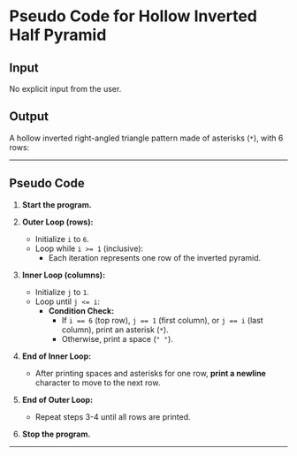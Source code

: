 # **Pseudo Code for Hollow Inverted Half Pyramid**

## **Input**
No explicit input from the user.

## **Output**
A hollow inverted right-angled triangle pattern made of asterisks (`*`), with 6 rows:


---

## **Pseudo Code**

1. **Start the program.**

2. **Outer Loop (rows):**
   - Initialize `i` to `6`.
   - Loop while `i >= 1` (inclusive):
     - Each iteration represents one row of the inverted pyramid.

3. **Inner Loop (columns):**
   - Initialize `j` to `1`.
   - Loop until `j <= i`:
     - **Condition Check:**
       - If `i == 6` (top row), `j == 1` (first column), or `j == i` (last column), print an asterisk (`*`).
       - Otherwise, print a space (`" "`).

4. **End of Inner Loop:**
   - After printing spaces and asterisks for one row, **print a newline** character to move to the next row.

5. **End of Outer Loop:**
   - Repeat steps 3-4 until all rows are printed.

6. **Stop the program.**

---





